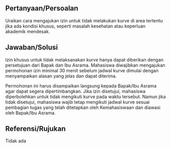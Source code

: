 ## Pertanyaan/Persoalan
Uraikan cara mengajukan izin untuk tidak melakukan kurve di area tertentu jika ada kondisi khusus, seperti masalah kesehatan atau keperluan akademik mendesak.

## Jawaban/Solusi
Izin khusus untuk tidak melaksanakan kurve hanya dapat diberikan dengan persetujuan dari Bapak dan Ibu Asrama. Mahasiswa diwajibkan mengajukan permohonan izin minimal 30 menit sebelum jadwal kurve dimulai dengan menyampaikan alasan yang jelas dan dapat diterima.

Permohonan ini harus disampaikan langsung kepada Bapak/Ibu Asrama agar dapat segera dipertimbangkan. Jika izin disetujui, mahasiswa diperbolehkan untuk tidak mengikuti kurve pada waktu tersebut. Namun jika tidak disetujui, mahasiswa wajib tetap mengikuti jadwal kurve sesuai pembagian tugas yang telah ditetapkan oleh Kemahasiswaan dan diawasi oleh Bapak/Ibu Asrama.

## Referensi/Rujukan
Tidak ada